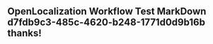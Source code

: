 <properties
ms.topic="hero-topic"
ms.test1="hero-topic"
ms.test2="test"/>

## OpenLocalization Workflow Test MarkDown d7fdb9c3-485c-4620-b248-1771d0d9b16b thanks!
